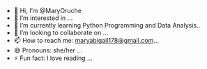 - 👋 Hi, I’m @MaryOruche
- 👀 I’m interested in ...
- 🌱 I’m currently learning Python Programming and Data Analysis..
- 💞️ I’m looking to collaborate on ...
- 📫 How to reach me: maryabigail178@gmail.com...
- 😄 Pronouns: she/her ...
- ⚡ Fun fact: I love reading ...

<!---
MaryAbigail/MaryAbigail is a ✨ special ✨ repository because its `README.md` (this file) appears on your GitHub profile.
You can click the Preview link to take a look at your changes.
--->

